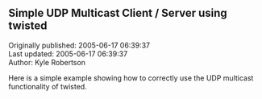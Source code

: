 ## Simple UDP Multicast Client / Server using twisted  
Originally published: 2005-06-17 06:39:37  
Last updated: 2005-06-17 06:39:37  
Author: Kyle Robertson  
  
Here is a simple example showing how to correctly use the UDP multicast functionality of twisted.